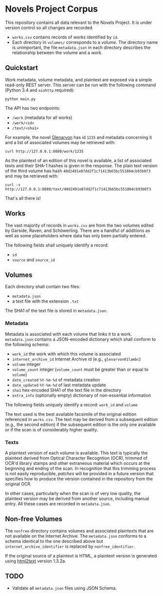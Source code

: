 # Novels Project Corpus

This repository contains all data relevant to the Novels Project. It is under
version control so all changes are recorded.

- `works.csv` contains records of *works* identified by `id`.
- Each directory in `volumes/` corresponds to a *volume*. The directory name is
  unimportant, the file `metadata.json` in each directory describes the
  relationship between the volume and a *work*.

## Quickstart

Work metadata, volume metadata, and plaintext are exposed via a simple
read-only REST server. This server can be run with the following command
(Python 3.4 and `aiohttp` required):

    python main.py

The API has two endpoints:

- `/work` (metadata for all works)
- `/work/<id>`
- `/text/<sha1>`

For example, the novel [Glenarvon](https://en.wikipedia.org/wiki/Glenarvon) has
id `1235` and metadata concerning it and a list of associated volumes may be
retrieved with:

    curl http://127.0.0.1:8080/work/1235

As the plaintext of an edition of this novel is available, a list of associated
texts and their SHA-1 hashes is given in the response.  The plain text version
of the third volume has hash `40d2491e07dd2f1c71413b65bc551804cb93b0f3` and may
be retrieved with:

    curl -s http://127.0.0.1:8080/text/40d2491e07dd2f1c71413b65bc551804cb93b0f3

That's all there is!

## Works

The vast majority of records in `works.csv` are from the two volumes edited by
Garside, Raven, and Schöwerling. There are a handful of additions as well as
some placeholders where data has only been partially entered.

The following fields shall uniquely identify a record:

- `id`
- `source` and `source_id`

## Volumes

Each directory shall contain two files:

- `metadata.json`
- a text file with the extension `.txt`

The SHA1 of the text file is stored in `metadata.json`.

### Metadata

Metadata is associated with each volume that links it to a work.
`metadata.json` contains a JSON-encoded dictionary which shall conform to the
following schema:

- `work_id` the work with which this volume is associated
- `internet_archive_id` Internet Archive id (e.g., `glenarvon01lambc`)
- `volume` integer
- `volume_count` integer (`volume_count` must be greater than or equal to `volume`)
- `date_created` `%Y-%m-%d` of metadata creation
- `date_updated` `%Y-%m-%d` of last metadata update
- `sha1` hex-encoded SHA1 of the text file in the directory
- `extra_info` (optionally empty) dictionary of non-essential information

The following fields uniquely identify a record: `work_id` and `volume`

The text used is the best available facsimile of the original edition
referenced in `works.csv`. The text may be derived from a subsequent edition
(e.g., the second edition) if the subsequent edition is the only one available
or if the scan is of considerably higher quality.

### Texts

A plaintext version of each volume is available. This text is typically the
plaintext derived from Optical Character Recogntion (OCR), trimmed of OCR'd
library stamps and other extraneous material which occurs at the beginning and
ending of the scan. In recognition that this trimming process is not easily
reproducible, *patches* will be provided in a future version that specifies how
to produce the version contained in the repository from the original OCR.

In other cases, particularly when the scan is of very low quality, the
plaintext version may be derived from another source, including manual entry.
All these cases are recorded in `metadata.json`.

## Non-free Volumes

The `nonfree` directory contains volumes and associated plaintexts that are not
available on the Internet Archive. The `metadata.json` conforms to a schema
identical to the one described above but `internet_archive_identifier` is
replaced by `nonfree_identifier`.

If the original source of a plaintext is HTML, a plaintext version is generated
using  [html2text](http://www.mbayer.de/html2text/)  version 1.3.2a.

## TODO

- Validate all `metadata.json` files using JSON Schema.
